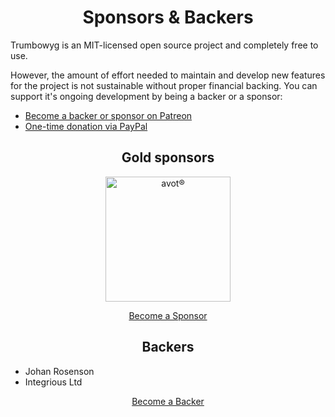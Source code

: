 <h1 align="center">Sponsors &amp; Backers</h1>

Trumbowyg is an MIT-licensed open source project and completely free to use.

However, the amount of effort needed to maintain and develop new features for 
the project is not sustainable without proper financial backing. 
You can support it's ongoing development by being a backer or a sponsor:
 
- [Become a backer or sponsor on Patreon](https://www.patreon.com/alexandredemode)
- [One-time donation via PayPal](https://www.paypal.me/alexandredemode/20eur)

<h2 align="center">Gold sponsors</h2>

<p align="center">
    <a href="https://avot.nl/?ref=trumbowyg">
        <img src="https://cdn.rawgit.com/Alex-D/Trumbowyg/develop/sponsors/avot.svg" alt="avot®" width="200px"/>
    </a>
</p>

<p align="center">
    <a href="https://www.patreon.com/bePatron?c=1176005&rid=1940456">
        Become a Sponsor
    </a>
</p>

<h2 align="center">Backers</h2>

- Johan Rosenson
- Integrious Ltd

<p align="center">
    <a href="https://www.patreon.com/bePatron?c=1176005&rid=1940349">
        Become a Backer
    </a>
</p>
